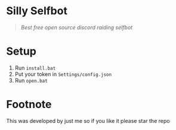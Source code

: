 # Silly Selfbot
> *Best free open source discord raiding selfbot*

# Setup
1. Run `install.bat`
2. Put your token in `Settings/config.json`
3. Run `open.bat`

# Footnote
This was developed by just me so if you like it please star the repo